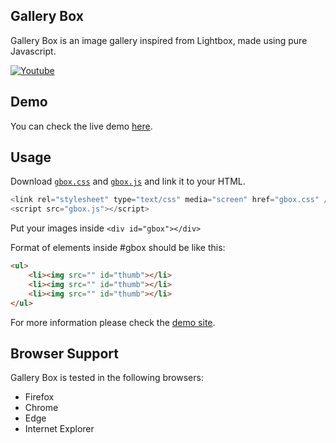 Gallery Box
------------

Gallery Box is an image gallery inspired from Lightbox, made using pure Javascript.

[![Youtube](https://img.youtube.com/vi/zcw4qFTcoT8/0.jpg)](https://www.youtube.com/watch?v=zcw4qFTcoT8)

Demo
------------
You can check the live demo [here](http://chcepe-gbox.azurewebsites.net/ "here").

Usage
------------
Download  [`gbox.css`](http://chcepe-gbox.azurewebsites.net/gbox.css) and  [`gbox.js`](http://chcepe-gbox.azurewebsites.net/gbox.js) and link it to your HTML.
```javascript
<link rel="stylesheet" type="text/css" media="screen" href="gbox.css" />
<script src="gbox.js"></script>
```
Put your images inside `<div id="gbox"></div>`

Format of elements inside #gbox should be like this:

```html
<ul>
	<li><img src="" id="thumb"></li>
	<li><img src="" id="thumb"></li>
	<li><img src="" id="thumb"></li>
</ul>
```
For more information please check the [demo site](http://chcepe-gbox.azurewebsites.net/ "demo site").

Browser Support
------------
Gallery Box is tested in the following browsers:
- Firefox
- Chrome
- Edge
- Internet Explorer
